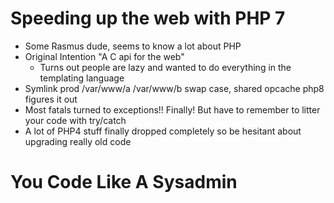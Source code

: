 # Speeding up the web with PHP 7
- Some Rasmus dude, seems to know a lot about PHP
- Original Intention "A C api for the web"
  - Turns out people are lazy and wanted to do everything in the templating language
- Symlink prod /var/www/a /var/www/b swap case, shared opcache php8 figures it out
- Most fatals turned to exceptions!! Finally! But have to remember to litter your code with try/catch
- A lot of PHP4 stuff finally dropped completely so be hesitant about upgrading really old code


# You Code Like A Sysadmin
